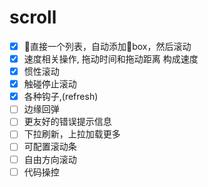 # scroll

- [x] 直接一个列表，自动添加box，然后滚动
- [x] 速度相关操作, 拖动时间和拖动距离 构成速度
- [x] 惯性滚动
- [x] 触碰停止滚动
- [x] 各种钩子,(refresh)
- [ ] 边缘回弹
- [ ] 更友好的错误提示信息
- [ ] 下拉刷新，上拉加载更多
- [ ] 可配置滚动条
- [ ] 自由方向滚动
- [ ] 代码操控